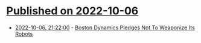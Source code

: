 # [Published on 2022-10-06](index.md)

* [2022-10-06, 21:22:00](https://hardware.slashdot.org/story/22/10/06/2022240/boston-dynamics-pledges-not-to-weaponize-its-robots?utm_source=rss1.0mainlinkanon&utm_medium=feed) - [Boston Dynamics Pledges Not To Weaponize Its Robots](https://hardware.slashdot.org/story/22/10/06/2022240/boston-dynamics-pledges-not-to-weaponize-its-robots?utm_source=rss1.0mainlinkanon&utm_medium=feed)
